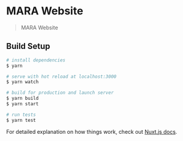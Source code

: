 # MARA Website

> MARA Website

## Build Setup

``` bash
# install dependencies
$ yarn

# serve with hot reload at localhost:3000
$ yarn watch

# build for production and launch server
$ yarn build
$ yarn start

# run tests
$ yarn test
```

For detailed explanation on how things work, check out [Nuxt.js docs](https://nuxtjs.org).
